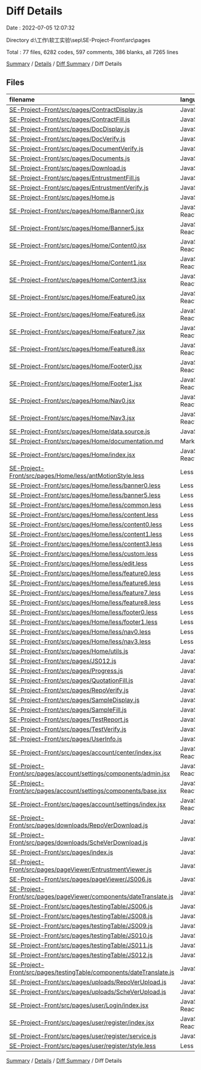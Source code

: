 # Diff Details

Date : 2022-07-05 12:07:32

Directory d:\\工作\\软工实验\\sep\\SE-Project-Front\\src\\pages

Total : 77 files,  6282 codes, 597 comments, 386 blanks, all 7265 lines

[Summary](results.md) / [Details](details.md) / [Diff Summary](diff.md) / Diff Details

## Files
| filename | language | code | comment | blank | total |
| :--- | :--- | ---: | ---: | ---: | ---: |
| [SE-Project-Front/src/pages/ContractDisplay.js](/SE-Project-Front/src/pages/ContractDisplay.js) | JavaScript | 133 | 4 | -3 | 134 |
| [SE-Project-Front/src/pages/ContractFill.js](/SE-Project-Front/src/pages/ContractFill.js) | JavaScript | 20 | 0 | -1 | 19 |
| [SE-Project-Front/src/pages/DocDisplay.js](/SE-Project-Front/src/pages/DocDisplay.js) | JavaScript | 105 | 15 | 2 | 122 |
| [SE-Project-Front/src/pages/DocVerify.js](/SE-Project-Front/src/pages/DocVerify.js) | JavaScript | 139 | 0 | 2 | 141 |
| [SE-Project-Front/src/pages/DocumentVerify.js](/SE-Project-Front/src/pages/DocumentVerify.js) | JavaScript | 91 | 1 | 3 | 95 |
| [SE-Project-Front/src/pages/Documents.js](/SE-Project-Front/src/pages/Documents.js) | JavaScript | -15 | 0 | 0 | -15 |
| [SE-Project-Front/src/pages/Download.js](/SE-Project-Front/src/pages/Download.js) | JavaScript | 6 | 0 | 3 | 9 |
| [SE-Project-Front/src/pages/EntrustmentFill.js](/SE-Project-Front/src/pages/EntrustmentFill.js) | JavaScript | 113 | 1 | -5 | 109 |
| [SE-Project-Front/src/pages/EntrustmentVerify.js](/SE-Project-Front/src/pages/EntrustmentVerify.js) | JavaScript | -76 | -7 | 14 | -69 |
| [SE-Project-Front/src/pages/Home.js](/SE-Project-Front/src/pages/Home.js) | JavaScript | -26 | 26 | 0 | 0 |
| [SE-Project-Front/src/pages/Home/Banner0.jsx](/SE-Project-Front/src/pages/Home/Banner0.jsx) | JavaScript React | 52 | 0 | 2 | 54 |
| [SE-Project-Front/src/pages/Home/Banner5.jsx](/SE-Project-Front/src/pages/Home/Banner5.jsx) | JavaScript React | 44 | 0 | 2 | 46 |
| [SE-Project-Front/src/pages/Home/Content0.jsx](/SE-Project-Front/src/pages/Home/Content0.jsx) | JavaScript React | 47 | 0 | 3 | 50 |
| [SE-Project-Front/src/pages/Home/Content1.jsx](/SE-Project-Front/src/pages/Home/Content1.jsx) | JavaScript React | 68 | 0 | 3 | 71 |
| [SE-Project-Front/src/pages/Home/Content3.jsx](/SE-Project-Front/src/pages/Home/Content3.jsx) | JavaScript React | 91 | 0 | 4 | 95 |
| [SE-Project-Front/src/pages/Home/Feature0.jsx](/SE-Project-Front/src/pages/Home/Feature0.jsx) | JavaScript React | 47 | 0 | 3 | 50 |
| [SE-Project-Front/src/pages/Home/Feature6.jsx](/SE-Project-Front/src/pages/Home/Feature6.jsx) | JavaScript React | 144 | 0 | 10 | 154 |
| [SE-Project-Front/src/pages/Home/Feature7.jsx](/SE-Project-Front/src/pages/Home/Feature7.jsx) | JavaScript React | 38 | 0 | 4 | 42 |
| [SE-Project-Front/src/pages/Home/Feature8.jsx](/SE-Project-Front/src/pages/Home/Feature8.jsx) | JavaScript React | 130 | 0 | 10 | 140 |
| [SE-Project-Front/src/pages/Home/Footer0.jsx](/SE-Project-Front/src/pages/Home/Footer0.jsx) | JavaScript React | 25 | 0 | 3 | 28 |
| [SE-Project-Front/src/pages/Home/Footer1.jsx](/SE-Project-Front/src/pages/Home/Footer1.jsx) | JavaScript React | 65 | 0 | 5 | 70 |
| [SE-Project-Front/src/pages/Home/Nav0.jsx](/SE-Project-Front/src/pages/Home/Nav0.jsx) | JavaScript React | 130 | 0 | 6 | 136 |
| [SE-Project-Front/src/pages/Home/Nav3.jsx](/SE-Project-Front/src/pages/Home/Nav3.jsx) | JavaScript React | 131 | 0 | 6 | 137 |
| [SE-Project-Front/src/pages/Home/data.source.js](/SE-Project-Front/src/pages/Home/data.source.js) | JavaScript | 715 | 0 | 1 | 716 |
| [SE-Project-Front/src/pages/Home/documentation.md](/SE-Project-Front/src/pages/Home/documentation.md) | Markdown | 3 | 0 | 2 | 5 |
| [SE-Project-Front/src/pages/Home/index.jsx](/SE-Project-Front/src/pages/Home/index.jsx) | JavaScript React | 85 | 9 | 8 | 102 |
| [SE-Project-Front/src/pages/Home/less/antMotionStyle.less](/SE-Project-Front/src/pages/Home/less/antMotionStyle.less) | Less | 9 | 0 | 0 | 9 |
| [SE-Project-Front/src/pages/Home/less/banner0.less](/SE-Project-Front/src/pages/Home/less/banner0.less) | Less | 82 | 1 | 2 | 85 |
| [SE-Project-Front/src/pages/Home/less/banner5.less](/SE-Project-Front/src/pages/Home/less/banner5.less) | Less | 94 | 1 | 16 | 111 |
| [SE-Project-Front/src/pages/Home/less/common.less](/SE-Project-Front/src/pages/Home/less/common.less) | Less | 30 | 6 | 7 | 43 |
| [SE-Project-Front/src/pages/Home/less/content.less](/SE-Project-Front/src/pages/Home/less/content.less) | Less | 42 | 0 | 3 | 45 |
| [SE-Project-Front/src/pages/Home/less/content0.less](/SE-Project-Front/src/pages/Home/less/content0.less) | Less | 46 | 0 | 10 | 56 |
| [SE-Project-Front/src/pages/Home/less/content1.less](/SE-Project-Front/src/pages/Home/less/content1.less) | Less | 75 | 0 | 2 | 77 |
| [SE-Project-Front/src/pages/Home/less/content3.less](/SE-Project-Front/src/pages/Home/less/content3.less) | Less | 51 | 0 | 2 | 53 |
| [SE-Project-Front/src/pages/Home/less/custom.less](/SE-Project-Front/src/pages/Home/less/custom.less) | Less | 26 | 2 | 8 | 36 |
| [SE-Project-Front/src/pages/Home/less/edit.less](/SE-Project-Front/src/pages/Home/less/edit.less) | Less | 75 | 0 | 2 | 77 |
| [SE-Project-Front/src/pages/Home/less/feature0.less](/SE-Project-Front/src/pages/Home/less/feature0.less) | Less | 46 | 0 | 10 | 56 |
| [SE-Project-Front/src/pages/Home/less/feature6.less](/SE-Project-Front/src/pages/Home/less/feature6.less) | Less | 97 | 0 | 22 | 119 |
| [SE-Project-Front/src/pages/Home/less/feature7.less](/SE-Project-Front/src/pages/Home/less/feature7.less) | Less | 68 | 0 | 14 | 82 |
| [SE-Project-Front/src/pages/Home/less/feature8.less](/SE-Project-Front/src/pages/Home/less/feature8.less) | Less | 182 | 0 | 36 | 218 |
| [SE-Project-Front/src/pages/Home/less/footer0.less](/SE-Project-Front/src/pages/Home/less/footer0.less) | Less | 27 | 0 | 2 | 29 |
| [SE-Project-Front/src/pages/Home/less/footer1.less](/SE-Project-Front/src/pages/Home/less/footer1.less) | Less | 96 | 0 | 3 | 99 |
| [SE-Project-Front/src/pages/Home/less/nav0.less](/SE-Project-Front/src/pages/Home/less/nav0.less) | Less | 156 | 0 | 32 | 188 |
| [SE-Project-Front/src/pages/Home/less/nav3.less](/SE-Project-Front/src/pages/Home/less/nav3.less) | Less | 161 | 0 | 31 | 192 |
| [SE-Project-Front/src/pages/Home/utils.js](/SE-Project-Front/src/pages/Home/utils.js) | JavaScript | 16 | 0 | 3 | 19 |
| [SE-Project-Front/src/pages/JS012.js](/SE-Project-Front/src/pages/JS012.js) | JavaScript | -246 | -5 | -4 | -255 |
| [SE-Project-Front/src/pages/Progress.js](/SE-Project-Front/src/pages/Progress.js) | JavaScript | 229 | 12 | 1 | 242 |
| [SE-Project-Front/src/pages/QuotationFill.js](/SE-Project-Front/src/pages/QuotationFill.js) | JavaScript | 17 | 0 | 1 | 18 |
| [SE-Project-Front/src/pages/RepoVerify.js](/SE-Project-Front/src/pages/RepoVerify.js) | JavaScript | 102 | 0 | 2 | 104 |
| [SE-Project-Front/src/pages/SampleDisplay.js](/SE-Project-Front/src/pages/SampleDisplay.js) | JavaScript | 3 | 0 | -1 | 2 |
| [SE-Project-Front/src/pages/SampleFill.js](/SE-Project-Front/src/pages/SampleFill.js) | JavaScript | 32 | 0 | 0 | 32 |
| [SE-Project-Front/src/pages/TestReport.js](/SE-Project-Front/src/pages/TestReport.js) | JavaScript | 783 | 4 | 13 | 800 |
| [SE-Project-Front/src/pages/TestVerify.js](/SE-Project-Front/src/pages/TestVerify.js) | JavaScript | 41 | 9 | -2 | 48 |
| [SE-Project-Front/src/pages/UserInfo.js](/SE-Project-Front/src/pages/UserInfo.js) | JavaScript | -2 | 0 | 0 | -2 |
| [SE-Project-Front/src/pages/account/center/index.jsx](/SE-Project-Front/src/pages/account/center/index.jsx) | JavaScript React | -188 | 197 | 3 | 12 |
| [SE-Project-Front/src/pages/account/settings/components/admin.jsx](/SE-Project-Front/src/pages/account/settings/components/admin.jsx) | JavaScript React | 185 | 1 | 18 | 204 |
| [SE-Project-Front/src/pages/account/settings/components/base.jsx](/SE-Project-Front/src/pages/account/settings/components/base.jsx) | JavaScript React | -77 | 162 | -1 | 84 |
| [SE-Project-Front/src/pages/account/settings/index.jsx](/SE-Project-Front/src/pages/account/settings/index.jsx) | JavaScript React | 3 | 9 | 1 | 13 |
| [SE-Project-Front/src/pages/downloads/RepoVerDownload.js](/SE-Project-Front/src/pages/downloads/RepoVerDownload.js) | JavaScript | 38 | 0 | 2 | 40 |
| [SE-Project-Front/src/pages/downloads/ScheVerDownload.js](/SE-Project-Front/src/pages/downloads/ScheVerDownload.js) | JavaScript | 38 | 0 | 2 | 40 |
| [SE-Project-Front/src/pages/index.js](/SE-Project-Front/src/pages/index.js) | JavaScript | 1 | 0 | 0 | 1 |
| [SE-Project-Front/src/pages/pageViewer/EntrustmentViewer.js](/SE-Project-Front/src/pages/pageViewer/EntrustmentViewer.js) | JavaScript | 511 | 0 | 19 | 530 |
| [SE-Project-Front/src/pages/pageViewer/JS006.js](/SE-Project-Front/src/pages/pageViewer/JS006.js) | JavaScript | 252 | 12 | 18 | 282 |
| [SE-Project-Front/src/pages/pageViewer/components/dateTranslate.js](/SE-Project-Front/src/pages/pageViewer/components/dateTranslate.js) | JavaScript | 16 | 0 | 1 | 17 |
| [SE-Project-Front/src/pages/testingTable/JS006.js](/SE-Project-Front/src/pages/testingTable/JS006.js) | JavaScript | 16 | 18 | 2 | 36 |
| [SE-Project-Front/src/pages/testingTable/JS008.js](/SE-Project-Front/src/pages/testingTable/JS008.js) | JavaScript | 160 | 5 | 3 | 168 |
| [SE-Project-Front/src/pages/testingTable/JS009.js](/SE-Project-Front/src/pages/testingTable/JS009.js) | JavaScript | 219 | 5 | 3 | 227 |
| [SE-Project-Front/src/pages/testingTable/JS010.js](/SE-Project-Front/src/pages/testingTable/JS010.js) | JavaScript | 19 | 0 | 1 | 20 |
| [SE-Project-Front/src/pages/testingTable/JS011.js](/SE-Project-Front/src/pages/testingTable/JS011.js) | JavaScript | 168 | 5 | 3 | 176 |
| [SE-Project-Front/src/pages/testingTable/JS012.js](/SE-Project-Front/src/pages/testingTable/JS012.js) | JavaScript | 229 | 5 | 3 | 237 |
| [SE-Project-Front/src/pages/testingTable/components/dateTranslate.js](/SE-Project-Front/src/pages/testingTable/components/dateTranslate.js) | JavaScript | 2 | 0 | 0 | 2 |
| [SE-Project-Front/src/pages/uploads/RepoVerUpload.js](/SE-Project-Front/src/pages/uploads/RepoVerUpload.js) | JavaScript | 55 | 0 | 3 | 58 |
| [SE-Project-Front/src/pages/uploads/ScheVerUpload.js](/SE-Project-Front/src/pages/uploads/ScheVerUpload.js) | JavaScript | 54 | 0 | 3 | 57 |
| [SE-Project-Front/src/pages/user/Login/index.jsx](/SE-Project-Front/src/pages/user/Login/index.jsx) | JavaScript React | -6 | 15 | -1 | 8 |
| [SE-Project-Front/src/pages/user/register/index.jsx](/SE-Project-Front/src/pages/user/register/index.jsx) | JavaScript React | -56 | 66 | 0 | 10 |
| [SE-Project-Front/src/pages/user/register/service.js](/SE-Project-Front/src/pages/user/register/service.js) | JavaScript | -2 | 5 | 0 | 3 |
| [SE-Project-Front/src/pages/user/register/style.less](/SE-Project-Front/src/pages/user/register/style.less) | Less | 2 | 13 | 1 | 16 |

[Summary](results.md) / [Details](details.md) / [Diff Summary](diff.md) / Diff Details